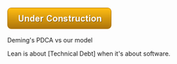 ![Under Construction](images/uc.png)



Deming's PDCA vs our model


Lean is about [Technical Debt] when it's about software.